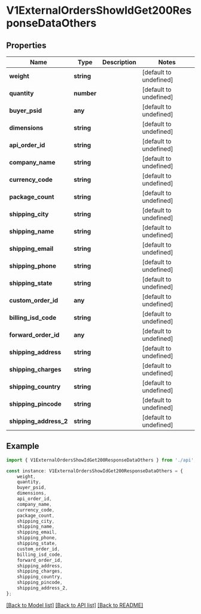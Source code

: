 # V1ExternalOrdersShowIdGet200ResponseDataOthers


## Properties

Name | Type | Description | Notes
------------ | ------------- | ------------- | -------------
**weight** | **string** |  | [default to undefined]
**quantity** | **number** |  | [default to undefined]
**buyer_psid** | **any** |  | [default to undefined]
**dimensions** | **string** |  | [default to undefined]
**api_order_id** | **string** |  | [default to undefined]
**company_name** | **string** |  | [default to undefined]
**currency_code** | **string** |  | [default to undefined]
**package_count** | **string** |  | [default to undefined]
**shipping_city** | **string** |  | [default to undefined]
**shipping_name** | **string** |  | [default to undefined]
**shipping_email** | **string** |  | [default to undefined]
**shipping_phone** | **string** |  | [default to undefined]
**shipping_state** | **string** |  | [default to undefined]
**custom_order_id** | **any** |  | [default to undefined]
**billing_isd_code** | **string** |  | [default to undefined]
**forward_order_id** | **any** |  | [default to undefined]
**shipping_address** | **string** |  | [default to undefined]
**shipping_charges** | **string** |  | [default to undefined]
**shipping_country** | **string** |  | [default to undefined]
**shipping_pincode** | **string** |  | [default to undefined]
**shipping_address_2** | **string** |  | [default to undefined]

## Example

```typescript
import { V1ExternalOrdersShowIdGet200ResponseDataOthers } from './api';

const instance: V1ExternalOrdersShowIdGet200ResponseDataOthers = {
    weight,
    quantity,
    buyer_psid,
    dimensions,
    api_order_id,
    company_name,
    currency_code,
    package_count,
    shipping_city,
    shipping_name,
    shipping_email,
    shipping_phone,
    shipping_state,
    custom_order_id,
    billing_isd_code,
    forward_order_id,
    shipping_address,
    shipping_charges,
    shipping_country,
    shipping_pincode,
    shipping_address_2,
};
```

[[Back to Model list]](../README.md#documentation-for-models) [[Back to API list]](../README.md#documentation-for-api-endpoints) [[Back to README]](../README.md)
